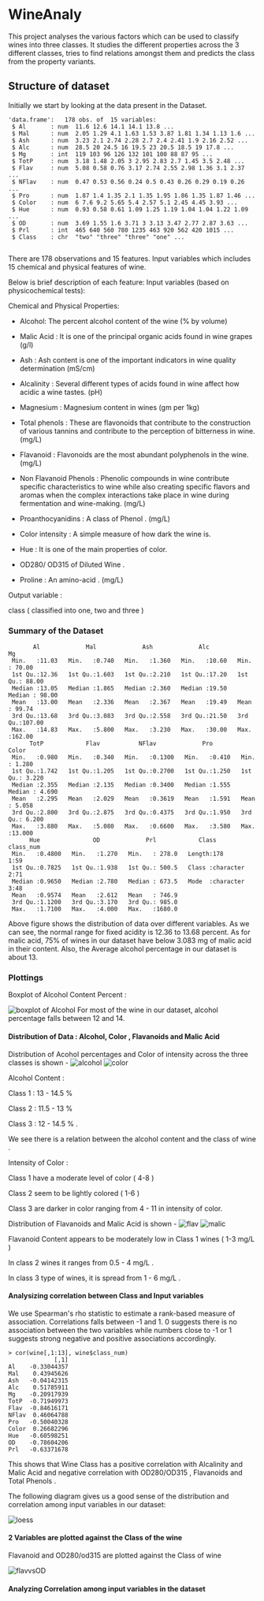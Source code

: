 # WineAnaly
This project analyses the various factors which can be used to classify wines into three classes.
It studies the different properties across the 3 different classes, tries to find relations amongst them 
and predicts the class from the property variants.

## Structure of dataset

Initially we start by looking at the data present in the Dataset.

```
'data.frame':	178 obs. of  15 variables:
 $ Al       : num  11.6 12.6 14.1 14.1 13.8 ...
 $ Mal      : num  2.05 1.29 4.1 1.63 1.53 3.87 1.81 1.34 1.13 1.6 ...
 $ Ash      : num  3.23 2.1 2.74 2.28 2.7 2.4 2.41 1.9 2.16 2.52 ...
 $ Alc      : num  28.5 20 24.5 16 19.5 23 20.5 18.5 19 17.8 ...
 $ Mg       : int  119 103 96 126 132 101 100 88 87 95 ...
 $ TotP     : num  3.18 1.48 2.05 3 2.95 2.83 2.7 1.45 3.5 2.48 ...
 $ Flav     : num  5.08 0.58 0.76 3.17 2.74 2.55 2.98 1.36 3.1 2.37 ...
 $ NFlav    : num  0.47 0.53 0.56 0.24 0.5 0.43 0.26 0.29 0.19 0.26 ...
 $ Pro      : num  1.87 1.4 1.35 2.1 1.35 1.95 1.86 1.35 1.87 1.46 ...
 $ Color    : num  6 7.6 9.2 5.65 5.4 2.57 5.1 2.45 4.45 3.93 ...
 $ Hue      : num  0.93 0.58 0.61 1.09 1.25 1.19 1.04 1.04 1.22 1.09 ...
 $ OD       : num  3.69 1.55 1.6 3.71 3 3.13 3.47 2.77 2.87 3.63 ...
 $ Prl      : int  465 640 560 780 1235 463 920 562 420 1015 ...
 $ Class    : chr  "two" "three" "three" "one" ...
 
 ```
 There are 178 observations and 15 features. Input variables which includes 15 chemical and physical features of wine.

Below is brief description of each feature: Input variables (based on physicochemical tests):

Chemical and Physical Properties:

* Alcohol: The percent alcohol content of the wine (% by volume)

* Malic Acid : It is one of the principal organic acids found in wine grapes (g/l)

* Ash : Ash content is one of the important indicators in wine quality determination (mS/cm)

* Alcalinity : Several different types of acids found in wine affect how acidic a wine tastes. (pH)

* Magnesium : Magnesium content in wines (gm per 1kg)

* Total phenols : These are flavonoids that contribute to the construction of various tannins and contribute to the perception of bitterness in wine. (mg/L)

* Flavanoid : Flavonoids are the most abundant polyphenols in the wine. (mg/L)

* Non Flavanoid Phenols : Phenolic compounds in wine contribute specific characteristics to wine while also creating specific flavors and aromas when the complex interactions take place in wine during fermentation and wine-making. (mg/L)

* Proanthocyanidins : A class of Phenol . (mg/L)

* Color intensity : A simple measure of how dark the wine is.

* Hue : It is one of the main properties of color.

* OD280/ OD315 of Diluted Wine .

* Proline : An amino-acid . (mg/L)

Output variable :

class ( classified into one, two and three )
 
### Summary of the Dataset
```
       Al             Mal             Ash             Alc              Mg        
 Min.   :11.03   Min.   :0.740   Min.   :1.360   Min.   :10.60   Min.   : 70.00  
 1st Qu.:12.36   1st Qu.:1.603   1st Qu.:2.210   1st Qu.:17.20   1st Qu.: 88.00  
 Median :13.05   Median :1.865   Median :2.360   Median :19.50   Median : 98.00  
 Mean   :13.00   Mean   :2.336   Mean   :2.367   Mean   :19.49   Mean   : 99.74  
 3rd Qu.:13.68   3rd Qu.:3.083   3rd Qu.:2.558   3rd Qu.:21.50   3rd Qu.:107.00  
 Max.   :14.83   Max.   :5.800   Max.   :3.230   Max.   :30.00   Max.   :162.00  
      TotP            Flav           NFlav             Pro            Color       
 Min.   :0.980   Min.   :0.340   Min.   :0.1300   Min.   :0.410   Min.   : 1.280  
 1st Qu.:1.742   1st Qu.:1.205   1st Qu.:0.2700   1st Qu.:1.250   1st Qu.: 3.220  
 Median :2.355   Median :2.135   Median :0.3400   Median :1.555   Median : 4.690  
 Mean   :2.295   Mean   :2.029   Mean   :0.3619   Mean   :1.591   Mean   : 5.058  
 3rd Qu.:2.800   3rd Qu.:2.875   3rd Qu.:0.4375   3rd Qu.:1.950   3rd Qu.: 6.200  
 Max.   :3.880   Max.   :5.080   Max.   :0.6600   Max.   :3.580   Max.   :13.000  
      Hue               OD             Prl            Class           class_num
 Min.   :0.4800   Min.   :1.270   Min.   : 278.0   Length:178         1:59     
 1st Qu.:0.7825   1st Qu.:1.938   1st Qu.: 500.5   Class :character   2:71     
 Median :0.9650   Median :2.780   Median : 673.5   Mode  :character   3:48     
 Mean   :0.9574   Mean   :2.612   Mean   : 746.9                               
 3rd Qu.:1.1200   3rd Qu.:3.170   3rd Qu.: 985.0                               
 Max.   :1.7100   Max.   :4.000   Max.   :1680.0

```


Above figure shows the distribution of data over different variables. As we can see, the normal range for fixed acidity is 12.36 to 13.68 percent. As for malic acid, 75% of wines in our dataset have below 3.083 mg of malic acid in their content. Also, the Average alcohol percentage in our dataset is about 13.


### Plottings

Boxplot of Alcohol Content Percent :

![boxplot of Alcohol](Plots/boxplot.png)
For most of the wine in our dataset, alcohol percentage falls between 12 and 14. 

#### Distribution of Data : Alcohol, Color , Flavanoids and Malic Acid

Distribution of Acohol percentages and Color of intensity across the three classes is shown - 
![alcohol](Plots/Alcohol_Content.png)
![color](Plots/Color.png)

Alcohol Content :

Class 1 : 13 - 14.5 %

Class 2 : 11.5 - 13 %

Class 3 : 12 - 14.5 % .

We see there is a relation between the alcohol content and the class of wine . 

Intensity of Color : 

Class 1 have a moderate level of color ( 4-8 )

Class 2 seem to be lightly colored ( 1-6 )

Class 3 are darker in color ranging from 4 - 11 in intensity of color.

Distribution of Flavanoids and Malic Acid is shown - 
![flav](Plots/Flavanoids.png)
![malic](Plots/Malic_Acid.png)

Flavanoid Content appears to be moderately low in Class 1 wines ( 1-3 mg/L )

In class 2 wines it ranges from 0.5 - 4 mg/L .

In class 3 type of wines, it is spread from 1 - 6 mg/L . 


####  Analysizing correlation between Class and Input variables

We use Spearman's rho statistic to estimate a rank-based measure of association. Correlations falls between -1 and 1. 0 suggests there is no association between the two variables while numbers close to -1 or 1 suggests strong negative and positive associations accordingly.


```
> cor(wine[,1:13], wine$class_num)
             [,1]
Al    -0.33044357
Mal    0.43945626
Ash   -0.04142315
Alc    0.51785911
Mg    -0.20917939
TotP  -0.71949973
Flav  -0.84616171
NFlav  0.46064788
Pro   -0.50040328
Color  0.26682296
Hue   -0.60598251
OD    -0.78604206
Prl   -0.63371678
```

This shows that Wine Class has a positive correlation with Alcalinity and Malic Acid and negative correlation with OD280/OD315 , Flavanoids and Total Phenols .

The following diagram gives us a good sense of the distribution and correlation among input variables in our dataset:

![loess](Plots/Loess_plot.png)



#### 2 Variables are plotted against the Class of the wine

Flavanoid and OD280/od315 are plotted against the Class of wine 

![flavvsOD](Plots/Flavvsod.png)








#### Analyzing Correlation among input variables in the dataset
